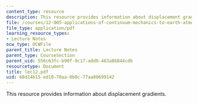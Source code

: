 ```yaml
---
content_type: resource
description: This resource provides information about displacement gradients.
file: /courses/12-005-applications-of-continuum-mechanics-to-earth-atmospheric-and-planetary-sciences-spring-2006/68d14b15ed1070aa0b0c77aa80699142_lec12.pdf
file_type: application/pdf
learning_resource_types:
- Lecture Notes
ocw_type: OCWFile
parent_title: Lecture Notes
parent_type: CourseSection
parent_uid: 556c63fc-b90f-9c17-add0-463a86844cdb
resourcetype: Document
title: lec12.pdf
uid: 68d14b15-ed10-70aa-0b0c-77aa80699142
---
```

This resource provides information about displacement gradients.

